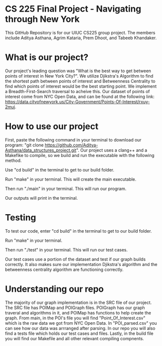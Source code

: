 # CS 225 Final Project - Navigating through New York
This GitHub Repository is for our UIUC CS225 group project. The members include Aditya Asthana, Agrim Kataria, Prem Dhoot, and Tabeeb Khandaker.

# What is our project?
Our project's leading question was "What is the best way to get between points of interest in New York City?". We utilize Djikstra's Algorithm to find the shortest path between points of interest and Betweenness Centrality to find which points of interest would be the best starting point. We implement a Breadth-First-Search traversal to acheive this. Our dataset of points of interest come from NYC Open Data, and can be found at the following link: https://data.cityofnewyork.us/City-Government/Points-Of-Interest/rxuy-2muj.

# How to use our project
First, paste the following command in your terminal to download our program: "git clone https://github.com/Aditya-Asthana/data_structures_project.git".
Our project uses a clang++ and a Makefike to compile, so we build and run the executable with the following method.

Use "cd build" in the terminal to get to our build folder.

Run "make" in your terminal. This will create the main executable.

Then run "./main" in your terminal. This will run our program.

Our outputs will print in the terminal.

# Testing

To test our code, enter "cd build" in the terminal to get to our build folder.

Run "make" in your terminal.

Then run "./test" in your terminal. This will run our test cases.

Our test cases use a portion of the dataset and test if our graph builds correctly. It also makes sure our implementation Djikstra's algorithm and the betweenness centrality algorithm are functioning correctly.

# Understanding our repo

The majority of our graph implementation is in the SRC file of our project. The SRC file has POIMap and POIGraph files. POIGraph has our graph traveral and algorithms in it, and POIMap has functions to help create the graph. From main, in the POI's file you will find "Point_Of_Interest.csv" which is the raw data we got from NYC Open Data. In "POI_parsed.csv" you can see how our data was arrranged after parsing. In our repo you will also find a tests file which holds our test cases and files. Lastly, in the build file you will find our Makefile and all other relevant compiling compnents.

